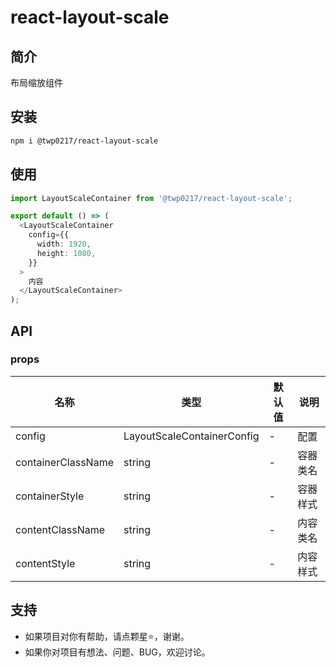 # react-layout-scale

## 简介

布局缩放组件

## 安装

```bash
npm i @twp0217/react-layout-scale
```

## 使用

```typescript
import LayoutScaleContainer from '@twp0217/react-layout-scale';

export default () => (
  <LayoutScaleContainer
    config={{
      width: 1920,
      height: 1080,
    }}
  >
    内容
  </LayoutScaleContainer>
);
```

## API

### props

| 名称               | 类型                       | 默认值 | 说明     |
| ------------------ | -------------------------- | ------ | -------- |
| config             | LayoutScaleContainerConfig | -      | 配置     |
| containerClassName | string                     | -      | 容器类名 |
| containerStyle     | string                     | -      | 容器样式 |
| contentClassName   | string                     | -      | 内容类名 |
| contentStyle       | string                     | -      | 内容样式 |

## 支持

- 如果项目对你有帮助，请点颗星:star:，谢谢。
- 如果你对项目有想法、问题、BUG，欢迎讨论。
